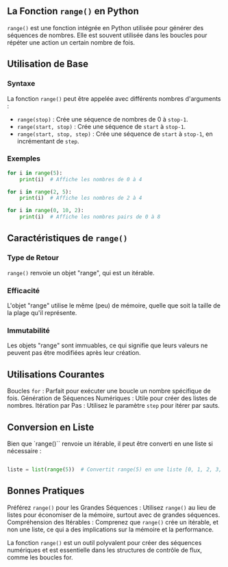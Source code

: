 ## La Fonction `range()` en Python

```range()``` est une fonction intégrée en Python utilisée pour générer des séquences de nombres. Elle est souvent utilisée dans les boucles pour répéter une action un certain nombre de fois.

## Utilisation de Base

### Syntaxe

La fonction ```range()``` peut être appelée avec différents nombres d'arguments :
- ```range(stop)``` : Crée une séquence de nombres de 0 à `stop-1`.
- ```range(start, stop)``` : Crée une séquence de `start` à `stop-1`.
- ```range(start, stop, step)``` : Crée une séquence de `start` à `stop-1`, en incrémentant de `step`.

### Exemples

```python
for i in range(5):
    print(i)  # Affiche les nombres de 0 à 4

for i in range(2, 5):
    print(i)  # Affiche les nombres de 2 à 4

for i in range(0, 10, 2):
    print(i)  # Affiche les nombres pairs de 0 à 8
```

## Caractéristiques de ```range()```

### Type de Retour 

```range()``` renvoie un objet "range", qui est un itérable.

### Efficacité

L'objet "range" utilise le même (peu) de mémoire, quelle que soit la taille de la plage qu'il représente.

### Immutabilité 

Les objets "range" sont immuables, ce qui signifie que leurs valeurs ne peuvent pas être modifiées après leur création.

## Utilisations Courantes

Boucles ```for``` : Parfait pour exécuter une boucle un nombre spécifique de fois.
Génération de Séquences Numériques : Utile pour créer des listes de nombres.
Itération par Pas : Utilisez le paramètre `step` pour itérer par sauts.

## Conversion en Liste

Bien que `range()`` renvoie un itérable, il peut être converti en une liste si nécessaire :

```python

liste = list(range(5))  # Convertit range(5) en une liste [0, 1, 2, 3, 4]
```

## Bonnes Pratiques

Préférez ```range()``` pour les Grandes Séquences : Utilisez ```range()``` au lieu de listes pour économiser de la mémoire, surtout avec de grandes séquences.
Compréhension des Itérables : Comprenez que ```range()``` crée un itérable, et non une liste, ce qui a des implications sur la mémoire et la performance.



La fonction ```range()``` est un outil polyvalent pour créer des séquences numériques et est essentielle dans les structures de contrôle de flux, comme les boucles for.